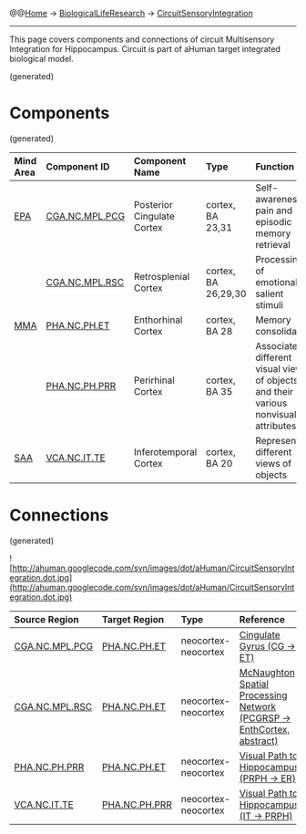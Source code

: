 @@[Home](Home.md) -> [BiologicalLifeResearch](BiologicalLifeResearch.md) -> [CircuitSensoryIntegration](CircuitSensoryIntegration.md)

---


This page covers components and connections of circuit Multisensory Integration for Hippocampus.
Circuit is part of aHuman target integrated biological model.

(generated)
# Components #
(generated)

| **Mind Area** | **Component ID** | **Component Name** | **Type** | **Function** |
|:--------------|:-----------------|:-------------------|:---------|:-------------|
| [EPA](BrainAreaEPA.md) | [CGA.NC.MPL.PCG](BrainRegionCGA_NC_MPL_PCG.md) | Posterior Cingulate Cortex | cortex, BA 23,31 | Self-awareness, pain and episodic memory retrieval |
|               | [CGA.NC.MPL.RSC](BrainRegionCGA_NC_MPL_RSC.md) | Retrosplenial Cortex | cortex, BA 26,29,30 | Processing of emotionally salient stimuli |
| [MMA](BrainAreaMMA.md) | [PHA.NC.PH.ET](BrainRegionPHA_NC_PH_ET.md) | Enthorhinal Cortex | cortex, BA 28 | Memory consolidation |
|               | [PHA.NC.PH.PRR](BrainRegionPHA_NC_PH_PRR.md) | Perirhinal Cortex  | cortex, BA 35 | Associate different visual views of objects and their various nonvisual attributes |
| [SAA](BrainAreaSAA.md) | [VCA.NC.IT.TE](BrainRegionVCA_NC_IT_TE.md) | Inferotemporal Cortex | cortex, BA 20 | Represent different views of objects |

# Connections #
(generated)

![http://ahuman.googlecode.com/svn/images/dot/aHuman/CircuitSensoryIntegration.dot.jpg](http://ahuman.googlecode.com/svn/images/dot/aHuman/CircuitSensoryIntegration.dot.jpg)

| **Source Region** | **Target Region** | **Type** | **Reference** |
|:------------------|:------------------|:---------|:--------------|
| [CGA.NC.MPL.PCG](BrainRegionCGA_NC_MPL_PCG.md) | [PHA.NC.PH.ET](BrainRegionPHA_NC_PH_ET.md) | neocortex-neocortex | [Cingulate Gyrus (CG -> ET)](http://www.thebrainlabs.com) |
| [CGA.NC.MPL.RSC](BrainRegionCGA_NC_MPL_RSC.md) | [PHA.NC.PH.ET](BrainRegionPHA_NC_PH_ET.md) | neocortex-neocortex | [McNaughton Spatial Processing Network (PCGRSP -> EnthCortex, abstract)](http://www.nature.com/nrn/journal/v3/n2/fig_tab/nrn726_F3.html) |
| [PHA.NC.PH.PRR](BrainRegionPHA_NC_PH_PRR.md) | [PHA.NC.PH.ET](BrainRegionPHA_NC_PH_ET.md) | neocortex-neocortex | [Visual Path to Hippocampus (PRPH -> ER)](http://www.scholarpedia.org/article/Inferior_temporal_cortex) |
| [VCA.NC.IT.TE](BrainRegionVCA_NC_IT_TE.md) | [PHA.NC.PH.PRR](BrainRegionPHA_NC_PH_PRR.md) | neocortex-neocortex | [Visual Path to Hippocampus (IT -> PRPH)](http://www.scholarpedia.org/article/Inferior_temporal_cortex) |

